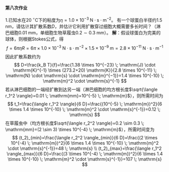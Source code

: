 #### 第八次作业 ####
1.已知水在$20 \; ^{\circ} \mathrm{C}$下的粘度为$\eta=1.0 \times 10^{−3} \; \mathrm{N} \cdot \mathrm{s} \cdot \mathrm{m}^{−2}$。 有一个球蛋白半径约$1.5 \; \mathrm{nm}$，请估计其扩散系数$D$，并估计它利用扩散穿过细胞大概需要多长时间？（淋巴细胞$0.01 \; \mathrm{mm}$，单细胞生物草履虫$0.2 \sim 0.3 \; \mathrm{mm}$）。
**解**：假设球蛋白为完美的球体，则根据Stokes公式，得
$$
f=6 \pi \eta R=6 \pi \times 1.0 \times 10^{−3} \; \mathrm{N} \cdot \mathrm{s} \cdot \mathrm{m}^{−2} \times 1.5 \times 10^{-9} \; \mathrm{m}=2.8 \times 10^{-11} \; \mathrm{N} \cdot \mathrm{s} \cdot \mathrm{m}^{−1}
$$
因此扩散系数约为
$$
D=\frac{k_B T}{f}=\frac{1.38 \times 10^{−23} \; \mathrm{J} \cdot \mathrm{K}^{-1} \times (273.2+20) \mathrm{K}}{2.8 \times 10^{-11} \; \mathrm{N} \cdot \mathrm{s} \cdot \mathrm{m}^{−1}}=1.4 \times 10^{-10} \; \mathrm{m}^2 \cdot \mathrm{s}^{-1}
$$
若从淋巴细胞的一端经扩散到达另一端（淋巴细胞的均方根长度$\sqrt{\langle r_1^2 \rangle}=0.01 \; \mathrm{mm}=10^{-5} \; \mathrm{m}$），则所需时间为
$$
t_1=\frac{\langle r_1^2 \rangle}{6 D}=\frac{(10^{-5} \; \mathrm{m})^2}{6 \times 1.4 \times 10^{-10} \; \mathrm{m}^2 \cdot \mathrm{s}^{-1}}=0.12 \; \mathrm{s}
$$
在草履虫中（均方根长度$\sqrt{\langle r_2^2 \rangle}=0.2 \sim 0.3 \; \mathrm{mm}=(2 \sim 3) \times 10^{-4} \; \mathrm{m}$），所需时间变为
$$
(t_2)_{min}=\frac{\langle r_2^2 \rangle_{min}}{6 D}=\frac{(2 \times 10^{-4} \; \mathrm{m})^2}{6 \times 1.4 \times 10^{-10} \; \mathrm{m}^2 \cdot \mathrm{s}^{-1}}=48 \; \mathrm{s} \\
(t_2)_{max}=\frac{\langle r_1^2 \rangle_{max}}{6 D}=\frac{(3 \times 10^{-4} \; \mathrm{m})^2}{6 \times 1.4 \times 10^{-10} \; \mathrm{m}^2 \cdot \mathrm{s}^{-1}}=107 \; \mathrm{s}
$$